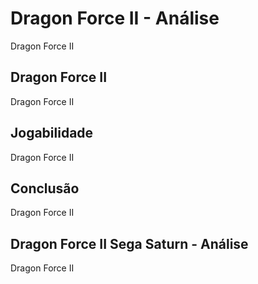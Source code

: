 ---
---

# Dragon Force II - Análise

Dragon Force II

## Dragon Force II

Dragon Force II

## Jogabilidade

Dragon Force II

## Conclusão

Dragon Force II

## Dragon Force II Sega Saturn - Análise

Dragon Force II
